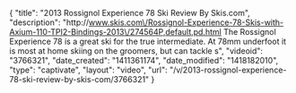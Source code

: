 {
    "title": "2013 Rossignol Experience 78 Ski Review By Skis.com",
    "description": "http:\/\/www.skis.com\/Rossignol-Experience-78-Skis-with-Axium-110-TPI2-Bindings-2013\/274564P,default,pd.html  The Rossignol Experience 78 is a great ski for the true intermediate. At 78mm underfoot it is most at home skiing on the groomers, but can tackle s",
    "videoid": "3766321",
    "date_created": "1411361174",
    "date_modified": "1418182010",
    "type": "captivate",
    "layout": "video",
    "url": "\/v\/2013-rossignol-experience-78-ski-review-by-skis-com\/3766321"
}